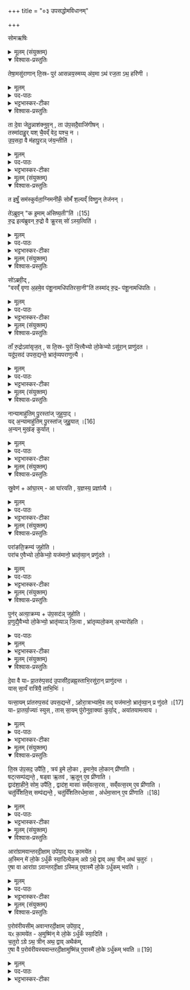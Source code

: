 +++
title = "०३ उपसद्धोमविधानम्"

+++

सोमऋषिः

<details><summary>मूलम् (संयुक्तम्)</summary>

तेषा॒मसु॑राणान्ति॒स्रᳶ पुर॑ आसन्नय॒स्मय्य॑व॒माऽथ॑ रज॒ताऽथ॒ हरि॑णी॒ ता दे॒वा जेतु॒न्नाश॑क्नुव॒न्ता उ॑प॒सदै॒वाजि॑गीष॒न्तस्मा॑दाहु॒र्यश्चै॒वव्ँवेद॒ यश्च॒ नोप॒सदा॒ वै म॑हापु॒रञ्ज॑य॒न्तीति॒
</details>

<details open><summary>विश्वास-प्रस्तुतिः</summary>

तेषा॒मसु॑राणान् ति॒स्रᳶ पुर॑ आसन्नय॒स्मय्य् अ॑व॒मा ऽथ॑ रज॒ता ऽथ॒ हरि॑णी ।  
</details>

<details><summary>मूलम्</summary>

तेषा॒मसु॑राणान् ति॒स्रᳶ पुर॑ आसन्नय॒स्मय्य् अ॑व॒मा ऽथ॑ रज॒ता ऽथ॒ हरि॑णी ।  
</details>

<details><summary>पद-पाठः</summary>

तेषा॑म् । असु॑राणाम् । ति॒स्रः । पुरः॑ । आ॒स॒न् । अ॒य॒स्मयी॑ । अ॒व॒मा । अथ॑ । र॒ज॒ता । अथ॑ । हरि॑णी ।   
</details>

<details><summary>भट्टभास्कर-टीका</summary>

1उपसदो विधास्यन् आह - तेषामित्यादि ॥ सर्वनाम्नस्सापेक्षत्वात् प्रकृतमत्रापेक्ष्यते, उक्तमिदानीं 'देवासुरास्संयत्ता आसन्ते देवा बिभ्यतोग्निं प्राविशन्' इत्यादि । तत्र देवा अग्निं वरूथं कृत्वा तदनुप्रविश्य निर्बाधास्सन्तोसुरानभ्यभवन् । अथ तं दृष्टवतां देवैः परिभूतानां ततोप्यधिकं कर्तुं संरब्धवतां तेषामसुराणां तिस्रः पुरः पुंसंस्थानान्यधिष्ठानान्यासन् । 'तिसृभ्यो जसः' इति जस उदात्तत्वम् । तासां चोपर्यधोभावेनावस्थितानां अवमा अधरा अयस्मयी अयसा निर्मिता । 'द्व्यचश्छन्दसि' इति मयट्, अयस्मयादित्वाद्भत्वम् । अथानन्तरं तस्या उपरि रजता रूप्यमयी । अथ तस्याश्चोपरि हरिणी सौवर्णी । एतयोः प्रकृतिविकारभावस्यावि-
वक्षितत्वात् विकारप्रत्ययो न कृतः । गुणवचनत्वाद्वा मतुब्विकारप्रत्ययो लुप्यते । 'वर्णादनुदात्तात्' इति हरितशब्दात् ङीप् तकारस्य च नकारः ।
</details>

<details open><summary>विश्वास-प्रस्तुतिः</summary>

ता दे॒वा जेतु॒न्नाश॑क्नुव॒न् , ता उ॑प॒सदै॒वाजि॑गीषन् ।  
तस्मा॑दाहु॒र् यश् चै॒वव्ँ वेद॒ यश्च॒ न ।  
उ॒प॒सदा॒ वै म॑हापु॒रञ् ज॑य॒न्तीति॑  ।
</details>

<details><summary>मूलम्</summary>

ता दे॒वा जेतु॒न्नाश॑क्नुव॒न् , ता उ॑प॒सदै॒वाजि॑गीषन् ।  
तस्मा॑दाहु॒र् यश् चै॒वव्ँ वेद॒ यश्च॒ न ।  
उ॒प॒सदा॒ वै म॑हापु॒रञ् ज॑य॒न्तीति॑  ।
</details>

<details><summary>पद-पाठः</summary>

ताः । दे॒वाः । जेतु॑म् । न । अ॒श॒क्नु॒व॒न् । ताः । उ॒प॒सदेत्यु॑प-सदा॑ । ए॒व । अ॒जि॒गी॒ष॒न् ।  
तस्मा॑त् । आ॒हुः॒ । यः । च॒ । ए॒वम् । वेद॑ । यः । च॒ । न ।   
उ॒प॒सदेत्यु॑प-सदा॑ । वै । म॒हा॒पु॒रमिति॑ महा-पु॒रम् । ज॒य॒न्ति॒ । इति॑ । 
</details>

<details><summary>भट्टभास्कर-टीका</summary>

ततः ताः पुरः देवा जेतुं नाशक्रुवन् तासु स्थितानसुरानित्यर्थः । अग्निनाऽपि वरूथेनेत्यभिप्रायः । अथ देवास्ताः उपसदा उपसदनेन समीपासनेन अजिगीषन् जेतुमैच्छन् । शत्रुबलादिपरीक्षार्थं तत्समीपावस्थानमन्तिकासनमिति प्रसिद्धं उपसच्छब्देनोच्यते । तस्मादाहुः - अद्यत्वेऽपि यश्चैव देवैः कृतं वेद यश्च न वेद लौकिकश्शूद्रादिः ते सर्वेऽप्याहुः । कथं? - उपसदा उपसदनेनैव महापुरं जयन्तीति । यदा शत्रवो महापुरजयाय भवन्ति तदोपसदनमेव तावत्कर्तव्यम्, न सहसोत्थातव्यम् । एवं कृतोपसदनैः सहायादिसामग्रीविशेषसंपन्नैः परिच्छिन्नशात्रवबलैः पश्चादभियोक्तव्याः शत्रव इति सार्वलौकिकमेतदित्यर्थः । 'ऋवपूरब्धूः' इत्यकारस्समासान्तः, व्यत्ययेन पुल्लिङ्गता न भवति । पुरशब्दो वा ॥
</details>

<details><summary>मूलम् (संयुक्तम्)</summary>

त इषुँ॒ सम॑स्कुर्वता॒ग्निमनी॑कँ॒ सोमँ॑ श॒ल्यव्ँविष्णु॒न्तेज॑न॒न्ते॑ऽब्रुव॒न्क इ॒माम॑सिष्य॒तीति॑ [15]  
रु॒द्र इत्य॑ब्रुवन्रु॒द्रो वै क्रू॒रस्सो॑ऽस्य॒त्विति॒
</details>

<details open><summary>विश्वास-प्रस्तुतिः</summary>

त इषुँ॒ सम॑स्कुर्वता॒ग्निमनी॑कँ॒ सोमँ॑ श॒ल्यव्ँ विष्णु॒न् तेज॑नन् ।  

ते॑ऽब्रुव॒न् "क इ॒माम् अ॑सिष्य॒ती"ति॑ ।[15]  
रु॒द्र इत्य॑ब्रुवन् रु॒द्रो वै क्रू॒रस् सो॑ ऽस्य॒त्विति॑ ।
</details>

<details><summary>मूलम्</summary>

त इषुँ॒ सम॑स्कुर्वता॒ग्निमनी॑कँ॒ सोमँ॑ श॒ल्यव्ँ विष्णु॒न् तेज॑नन् ।  

ते॑ऽब्रुव॒न् "क इ॒माम् अ॑सिष्य॒ती"ति॑ ।[15]  
रु॒द्र इत्य॑ब्रुवन् रु॒द्रो वै क्रू॒रस् सो॑ ऽस्य॒त्विति॑ ।
</details>

<details><summary>पद-पाठः</summary>

ते । इषु॑म् । समिति॑ । अ॒स्कु॒र्व॒त॒ ।   
अ॒ग्निम् । अनी॑कम् । सोम॑म् । श॒ल्यम् । विष्णु॑म् । तेज॑नम् । 

ते । अ॒ब्रु॒व॒न् ।   
कः । इ॒माम् । अ॒सि॒ष्य॒ति॒ । इति॑ । [15]   

रु॒द्रः । इति॑ । अ॒ब्रु॒व॒न् ।  
रु॒द्रः । वै । क्रू॒रः । सः । अ॒स्य॒तु॒ । इति॑ । 
</details>

<details><summary>भट्टभास्कर-टीका</summary>

2अथ ते तथाकृताध्यवसायाः उपसीदन्तो देवाः इषुं समस्कुर्वत संस्कृतवन्तः । अग्निमनीकं मुखं तस्याः, सोमं शल्यं शरीरं पुच्छ वा, विष्णुं तेजनं धारां काष्ठं वा इषोः संस्कृतवन्तः । ततस्ते सर्वे अब्रुवन् क इमामसिष्यति क्षेप्स्यति स्त्रीबालसहितास्वासुरपुरीषु क इत्थं क्रूरं करिष्यतीति । यद्वा - सम्भावनायां किंशब्दः, एवमाश्चर्यभूतामिषुं कः क्षेप्तुं प्रभवति न कश्चिदस्मात्वित्यर्थः । एवं निरूपयन्तो देवाः सर्वेऽपि रुद्र इत्यब्रुवन् । रुद्रो वै क्रूरस्वभावः । तस्मात्स इमामस्यतु स एवास्मिन् कर्मणि प्राप्तकाल इति अन्यैः कर्तुमशक्यत्वादिति प्राप्तकाले लोट् । यद्वा - महार्थसंहारकारित्वं क्रूर इति विवक्षितं, तत्कारिणोस्य किं नाम कर्तुमशक्यं, तस्मात्सोस्यत्विति । आशिषि लोट्, स इदं क्रियात् इत्याशास्महे इति ॥
</details>

<details><summary>मूलम् (संयुक्तम्)</summary>

सो॑ऽब्रवी॒द्वरव्ँ॑वृणा अ॒हमे॒व प॑शू॒नामधि॑पतिरसा॒नीति॒ तस्मा॑द्रु॒द्रᳶ प॑शू॒नामधि॑पति॒स्
</details>

<details open><summary>विश्वास-प्रस्तुतिः</summary>

सो॑ऽब्रवी॒द् ,  
"वरव्ँ॑ वृणा अ॒हमे॒व प॑शू॒नामधि॑पतिरसा॒नी"ति॑ 
तस्मा॑द् रु॒द्रᳶ प॑शू॒नामधि॑पतिः ।  
</details>

<details><summary>मूलम्</summary>

सो॑ऽब्रवी॒द् ,  
"वरव्ँ॑ वृणा अ॒हमे॒व प॑शू॒नामधि॑पतिरसा॒नी"ति॑  ।

तस्मा॑द् रु॒द्रᳶ प॑शू॒नामधि॑पतिः ।  
</details>

<details><summary>पद-पाठः</summary>

सः । अ॒ब्र॒वी॒त् ।  
वर॑म् । वृ॒णै॒ । अ॒हम् । ए॒व । प॒शू॒नाम् । अधि॑पति॒रित्यधि॑-प॒तिः॒ । अ॒सा॒नि॒ । इति॑ ।  

तस्मा॑त् । रु॒द्रः । प॒शू॒नाम् । अधि॑पति॒रित्यधि॑-प॒तिः॒ । 

</details>


<details><summary>भट्टभास्कर-टीका</summary>

3अथ स देव आगत्याब्रवीत् वरं वृणै वरं वरयितुं प्राप्तोयं कालः । आह - अहमेव पशूनामधिपतिरसानीति द्विपदां चतुष्पदां चाधिपतिः स्वामी असानि भवानीति । देवैश्च दत्तो वरः, तस्माद्रुद्रः पशूनामधिपतिः । 'नामन्यतरस्याम्' इति नाम उदात्तत्वम् । किंनु भोस्ततः पूर्वं देवः पशूनामधिपतिर्न भवति? भवत्येव । इदं पृच्छामः - 'साब्रवीद्वरं वृणै मत्प्रायणा एव वो यज्ञाः' इत्यादिवरलाभात्पूर्वं किं प्रायणीयोदयनीयौ अदितिदेवत्यौ न भवतः? । अत्राह - भवत इति, सर्वदा तावादित्यावेव । एवं अस्मिन् देवेऽपि । सर्वदा पशूनां देवोधिपतिरेव, विद्यमानार्थस्यैव द्रढिमानमापादयति श्रुतिरिति सर्वत्र वेदितव्यम् । अनेनैवाभिप्रायेण ततः प्रभृतीति न क्वचिदुच्यते । एवं सर्वदा विद्यमानमेव अवसरे देवो देवान् प्रबोधयति । ततश्चाग्न्यादीनामपि रुद्रस्वभूतख्यापनात् 'या ते अग्ने रुद्रिया तनूः' इतिमन्त्रादौ क्रियमाणः प्रयोगश्च भवति । अन्य आह - ग्राम्यारण्यानां पशूनामाधिपत्यं देवेन विद्यमानमेव वृतं, तच्च देवैर्दत्तम् । तस्मात्ततः प्रभृति तेषां रुद्रोधिपीतरासीत् । ततस्स वरलाभेन तृप्तः कृतो देवकार्यमकरोदिति तेन पशुविशेषग्रहणे प्रमाणं वक्तव्यम् । तेनाधिपत्यप्रतिपादनस्य चाज्यहविषि क उपयोग इति क्रियमाणसंगताभावात् देवाश्च विश्वाधिपत्यं देवाय दातुं विद्यमानमेव दातुमीशते । ईर्ष्यामात्रमणुरेव (?) । इषुं मोक्तं न क्रमन्ते इति महच्छ्र द्धेयम् ॥
</details>

<details><summary>मूलम् (संयुक्तम्)</summary>

ताँ रु॒द्रोऽवा॑सृज॒त्स ति॒स्रᳶ पुरो॑ भि॒त्त्वैभ्यो लो॒केभ्योऽसु॑रा॒न्प्राणु॑दत॒ यदु॑प॒सद॑ उपस॒द्यन्ते॒ भ्रातृ॑व्यपराणुत्त्यै॒
</details>

<details open><summary>विश्वास-प्रस्तुतिः</summary>

ताँ रु॒द्रोऽवा॑सृज॒त् , स ति॒स्रᳶ पुरो॑ भि॒त्त्वैभ्यो लो॒केभ्यो ऽसु॑रा॒न् प्राणु॑दत ।  
यदु॑प॒सद॑ उपस॒द्यन्ते॒ भ्रातृ॑व्यपराणुत्त्यै ।
</details>

<details><summary>मूलम्</summary>

ताँ रु॒द्रोऽवा॑सृज॒त् , स ति॒स्रᳶ पुरो॑ भि॒त्त्वैभ्यो लो॒केभ्यो ऽसु॑रा॒न् प्राणु॑दत ।  
यदु॑प॒सद॑ उपस॒द्यन्ते॒ भ्रातृ॑व्यपराणुत्त्यै ।
</details>


<details><summary>पद-पाठः</summary>

ताम् । रु॒द्रः । अवेति॑ । अ॒सृ॒ज॒त् ।   
सः । ति॒स्रः । पुरः॑ । भि॒त्त्वा । ए॒भ्यः । लो॒केभ्यः॑ । असु॑रान् । प्रेति॑ । अ॒नु॒द॒त॒ ।    

यत् । उ॒प॒सद॒ इत्यु॑प-सदः॑ । उ॒प॒स॒द्यन्त॒ इत्यु॑प-स॒द्यन्ते॑ । भ्रातृ॑व्यपराणुत्त्या॒ इति॒ भ्रातृ॑व्य-प॒रा॒णु॒त्त्यै॒ । 

</details>

<details><summary>भट्टभास्कर-टीका</summary>

4अथ देवो देवैः प्रार्थितः देवांश्चात्मनो विश्वाधिपत्यं बोधयित्वा तां अन्यैर्मोक्तुमशक्यां इषुमवासृजदमुञ्चत् । अथ सोवसृष्टशरो देवः त्रिस्रः पुरो भित्त्वा नाशयित्वा एम्यो लोकेभ्योसुरान् प्राणुदत अपनीतवान् । 'उदात्तयणः' इति तिसृभ्यो विभक्तिरुदात्ता । यदुपसदः संरोधस्थानीयाः उपसद्यन्ते नीयन्ते भ्रातृव्यपराणुत्यै शत्रूणामपनयनाय भवतीत्युपसदां विधिः । दासीभारादित्वात्पूर्वपदप्रकृतिस्वरत्वम् ॥
</details>

<details><summary>मूलम् (संयुक्तम्)</summary>

नान्यामाहु॑तिम्पु॒रस्ता॑ज्जुहुया॒द्यद॒न्यामाहु॑तिम्पु॒रस्ता॑ज्जुहु॒यात् [16]  
अ॒न्यन्मुख॑ङ्कुर्याथ्
</details>

<details open><summary>विश्वास-प्रस्तुतिः</summary>

नान्यामाहु॑तिम् पु॒रस्ता॑ज् जुहुया॒द् ।  
यद् अ॒न्यामाहु॑तिम् पु॒रस्ता॑ज् जुहु॒यात् ।[16]  
अ॒न्यन् मुख॑ङ् कुर्यात् ।
</details>

<details><summary>मूलम्</summary>

नान्यामाहु॑तिम् पु॒रस्ता॑ज् जुहुया॒द् ।  
यद् अ॒न्यामाहु॑तिम् पु॒रस्ता॑ज् जुहु॒यात् ।[16]  
अ॒न्यन् मुख॑ङ् कुर्यात् ।
</details>

<details><summary>पद-पाठः</summary>

न । अ॒न्याम् । आहु॑ति॒मित्या-हु॒ति॒म् । पु॒रस्ता॑त् । जु॒हु॒या॒त् । 
यत् । अ॒न्याम् । आहु॑ति॒मित्या-हु॒ति॒म् । पु॒रस्ता॑त् । जु॒हु॒यात् । [16]    
अ॒न्यत् । मुख॑म् । कु॒र्या॒त् । 
</details>

<details><summary>भट्टभास्कर-टीका</summary>

5अत्राग्निसोमविष्णूनां तिस्र आहुतयो होतव्याः अयाशयादितनुमते विशिष्टायाग्नये एकाहुतिरोपसदिका । तासां क्रमं विधातुमाह - नान्यामिति ॥ प्रसिद्ध्यभावादौपसदी आहुतिरन्येत्युच्यते । तामाहुतिं पुरस्तात्प्रथमं अग्न्याद्याहुतिभ्यः पूर्वं न जुहुयात् । अन्यन्मुखं कुर्यात् प्रसिद्धोग्निर्देवताभिमुखः तमविधायाप्रसिद्धमुखं कुर्यात् । ततश्च यज्ञत्वहानिः । तस्मात् अग्न्यादिभ्य एव पुरस्तादाहुतयो होतव्याः यज्ञत्वायेति विधिर्गम्यते ॥
</details>

<details><summary>मूलम् (संयुक्तम्)</summary>

स्रु॒वेणा॑घा॒रमा घा॑रयति य॒ज्ञस्य॒ प्रज्ञा॑त्यै॒
</details>

<details open><summary>विश्वास-प्रस्तुतिः</summary>

स्रु॒वेण॑ + आ॑घा॒रम् - आ घा॑रयति , य॒ज्ञस्य॒ प्रज्ञा॑त्यै ।
</details>

<details><summary>मूलम्</summary>

स्रु॒वेण॑ + आ॑घा॒रम् - आ घा॑रयति , य॒ज्ञस्य॒ प्रज्ञा॑त्यै ।
</details>

<details><summary>पद-पाठः</summary>

स्रु॒वेण॑ । आ॒घा॒रमित्या॑-घा॒रम् । एति॑ । घा॒र॒य॒ति॒ । य॒ज्ञस्य॑ । प्रज्ञा॑त्या॒ इति॒ प्र-ज्ञा॒त्यै॒ ।
</details>


<details><summary>भट्टभास्कर-टीका</summary>

6किंचेत्याह - स्रुवेणेति विधिः ॥ प्रज्ञात्यै प्रत्यभिज्ञानार्थं यज्ञत्वमासां यथा प्रत्यभिज्ञायेतेति तत्पूर्वकत्वप्रसिद्ध्यै यज्ञानाम् । 'तादो च' इति गतेः प्रकृतिस्वरत्वम् ॥
</details>

<details><summary>मूलम् (संयुक्तम्)</summary>

परा॑ङति॒क्रम्य॑ जुहोति॒ परा॑च ए॒वैभ्यो लो॒केभ्यो॒ यज॑मानो॒ भ्रातृ॑व्या॒न्प्र णु॑दते॒
</details>

<details open><summary>विश्वास-प्रस्तुतिः</summary>

परा॑ङति॒क्रम्य॑ जुहोति ।  
परा॑च ए॒वैभ्यो लो॒केभ्यो॒ यज॑मानो॒ भ्रातृ॑व्या॒न् प्रणु॑दते ।
</details>

<details><summary>मूलम्</summary>

परा॑ङति॒क्रम्य॑ जुहोति ।  
परा॑च ए॒वैभ्यो लो॒केभ्यो॒ यज॑मानो॒ भ्रातृ॑व्या॒न् प्रणु॑दते ।
</details>

<details><summary>पद-पाठः</summary>

पराङ्॑ । अ॒ति॒क्रम्येत्य॑ति-क्रम्य॑ । जु॒हो॒ति॒ ।   
परा॑चः । ए॒व । ए॒भ्यः । लो॒केभ्यः॑ । यज॑मानः । भ्रातृ॑व्यान् । प्रेति॑ । नु॒द॒ते॒ । 
</details>


<details><summary>भट्टभास्कर-टीका</summary>

7पराङित्यादिविधिः ॥ पराङ् अपुनरावृत्त एव अतिक्रम्याग्निसोमविष्णून् जुहोति । 'अनिगन्तोञ्चतौ' इति गतेः प्रकृतिस्वरत्वम् । पराच इत्यादि । पराचः अपुनरावृत्तानेव भ्रातृव्यान् प्रणुदते । 'अञ्चतेश्छन्दसि' इति विभक्त्युदात्तत्वम्, 'चौ' इति पूर्वपदान्तोदात्तत्वं च परत्वाद्बाधित्वा 'अनिगन्तोञ्चतौ' इति गतेः प्रकृतिस्वरत्वं प्रवर्तते । 'ऊडिदम्' इतीदमो विभक्तिरुदात्ता ॥
</details>

<details><summary>मूलम् (संयुक्तम्)</summary>

पुन॑रत्या॒क्रम्यो॑प॒सद॑ञ्जुहोति प्र॒णुद्यै॒वैभ्यो लो॒केभ्यो॒ भ्रातृ॑व्याञ्जि॒त्वा भ्रा॑तृव्यलो॒कम॒भ्यारो॑हति
</details>

<details open><summary>विश्वास-प्रस्तुतिः</summary>

पुन॑र् अत्या॒क्रम्य + उ॑प॒सद॑ञ् जुहोति ।  
प्र॒णुद्यै॒वैभ्यो लो॒केभ्यो॒ भ्रातृ॑व्याञ् जि॒त्वा , भ्रा॑तृव्यलो॒कम् अ॒भ्यारो॑हति ।  
</details>

<details><summary>पद-पाठः</summary>

पुनः॑ । अ॒त्या॒क्रम्येत्य॑ति-आ॒क्रम्य॑ । उ॒प॒सद॒मित्यु॑प-सद॑म् । जु॒हो॒ति॒ ।   

प्र॒णुद्येति॑ प्र-नुद्य॑ । ए॒व । ए॒भ्यः । लो॒केभ्यः॑ । भ्रातृ॑व्यान् । जि॒त्वा । भ्रा॒तृ॒व्य॒लो॒कमिति॑ भ्रातृव्य-लो॒कम् । अ॒भ्यारो॑ह॒तीत्य॑भि-आरो॑हति ।  

</details>


<details><summary>मूलम्</summary>

पुन॑र् अत्या॒क्रम्य + उ॑प॒सद॑ञ् जुहोति ।  
प्र॒णुद्यै॒वैभ्यो लो॒केभ्यो॒ भ्रातृ॑व्याञ् जि॒त्वा , भ्रा॑तृव्यलो॒कम् अ॒भ्यारो॑हति ।  
</details>

<details><summary>भट्टभास्कर-टीका</summary>

8पुनरत्याक्रम्येति विधिः ॥ पुनरावृत्याद्यदेशं आगत्य 'या ते अग्रे' इत्याहुतिं स्रुवेण जुहोति । एभ्यो लोकेभ्यः भ्रातृव्यान् प्रणुद्य अपनीय भ्रातृव्यलोकं शत्रूणां स्थानं च जित्वा आत्मीयं कृत्वा तमभ्यारोहति अधितिष्ठति भ्रातृव्यलोकम् ॥
</details>

<details><summary>मूलम् (संयुक्तम्)</summary>

दे॒वा वै याᳶ प्रा॒तरु॑प॒सद॑ उ॒पासी॑द॒न्नह्न॒स्ताभि॒रसु॑रा॒न्प्राणु॑दन्त॒ यास्सा॒यँ रात्रि॑यै॒ ताभि॒र्यत्सा॒यम्प्रा॑तरुप॒सदः॑ [17]  
उ॒प॒स॒द्यन्ते॑ऽहोरा॒त्राभ्या॑मे॒व तद्यज॑मानो॒ भ्रातृ॑व्या॒न्प्र णु॑दते॒ याᳶ प्रा॒तर्या॒ज्याः॑ स्युस्तास्सा॒यम्पु॑रोनुवा॒क्याः॑ कुर्या॒दया॑तयामत्वाय
</details>

<details open><summary>विश्वास-प्रस्तुतिः</summary>

दे॒वा वै याᳶ प्रा॒तरु॑प॒सद॑ उ॒पासी॑द॒न्नह्न॒स्ताभि॒रसु॑रा॒न् प्राणु॑दन्त ।  
यास् सा॒यँ रात्रि॑यै॒ ताभि॒भिः॑ ।  

यत्सा॒यम् प्रा॑तरुप॒सद॑ उपस॒द्यन्ते॑ , ऽहोरा॒त्राभ्या॑मे॒व तद् यज॑मानो॒ भ्रातृ॑व्या॒न् प्र णु॑दते ।[17]  
याᳶ प्रा॒तर्या॒ज्याः॑ स्युस् , तास् सा॒यम् पु॑रोनुवा॒क्याः॑ कुर्या॒द् , अया॑तयामत्वाय ।
</details>

<details><summary>मूलम्</summary>

दे॒वा वै याᳶ प्रा॒तरु॑प॒सद॑ उ॒पासी॑द॒न्नह्न॒स्ताभि॒रसु॑रा॒न् प्राणु॑दन्त ।  
यास् सा॒यँ रात्रि॑यै॒ ताभि॒भिः॑ ।  

यत्सा॒यम् प्रा॑तरुप॒सद॑ उपस॒द्यन्ते॑ , ऽहोरा॒त्राभ्या॑मे॒व तद् यज॑मानो॒ भ्रातृ॑व्या॒न् प्र णु॑दते ।[17]  

याᳶ प्रा॒तर्या॒ज्याः॑ स्युस् , तास् सा॒यम् पु॑रोनुवा॒क्याः॑ कुर्या॒द् , अया॑तयामत्वाय ।
</details>

<details><summary>पद-पाठः</summary>

दे॒वाः । वै । याः । प्रा॒तः । उ॒प॒सद॒ इत्यु॑प-सदः॑ । उ॒पासी॑द॒न्नित्यु॑प-असी॑दन् । अह्नः॑ । ताभिः॑ । असु॑रान् । प्रेति॑ । अ॒नु॒द॒न्त॒ ।   

याः । सा॒यम् । रात्रि॑यै । ताभिः॑ । 

यत् । सा॒यम्प्रा॑त॒रिति॑ सा॒यम्-प्रा॒तः॒ । उ॒प॒सद॒ इत्यु॑प-सदः॑ । [17]  उ॒प॒स॒द्यन्त॒ इत्यु॑प-स॒द्यन्ते॑ । अ॒हो॒रा॒त्राभ्या॒मित्य॑हः-रा॒त्राभ्या॑म् । ए॒व । तत् । यज॑मानः । भ्रातृ॑व्यान् । प्रेति॑ । नु॒द॒ते॒ । 

याः । प्रा॒तः । या॒ज्याः॑ । स्युः । ताः । सा॒यम् । पु॒रो॒नु॒वा॒क्या॑ इति॑ पुरः-अ॒नु॒वा॒क्याः॑ । कु॒र्या॒त् । अया॑तयामत्वा॒येत्यया॑तयाम-त्वा॒य॒ ।

</details>


<details><summary>भट्टभास्कर-टीका</summary>

9देवा वै या इत्यादि ॥ प्रातस्तनीभिरुपसद्भिः आसुरान् प्राणुदन्त । यास्सायमुपसद उपासीदन्नित्येव । ताभिः रात्रियै रात्र्या असुरान् प्राणुदन्तेत्येव । यत्सायं प्रातरित्यादि । गतम् । तस्य सायंप्रातरुपसदनं कर्तव्यमिति विधिः । सायंप्रातश्शब्दः कार्तकौजपादिषु द्रष्टव्यः । याः प्रातरग्न्यादीनां याज्यास्स्युः तास्सायं पुरोनुवाक्याः तेषां कुर्यात् अयातयामत्वाय अगलितसारत्वाय ॥
</details>

<details><summary>मूलम् (संयुक्तम्)</summary>

ति॒स्र उ॑प॒सद॒ उपै॑ति॒ त्रय॑ इ॒मे लो॒का इ॒माने॒व लो॒कान्प्री॑णाति॒ षट्त्सम्प॑द्यन्ते॒ षड्वा ऋ॒तव॑ ऋ॒तूने॒व प्री॑णाति॒ द्वाद॑शा॒हीने॒ सोम॒ उपै॑ति॒ द्वाद॑श॒ मासाः॑ सव्ँवत्स॒रस्सव्ँ॑वत्स॒रमे॒व प्री॑णाति॒ चतु॑र्विँशति॒स्सम् [18]  
प॒द्य॒न्ते॒ चतु॑र्विँशतिरर्धमा॒सा अ॑र्धमा॒साने॒व प्री॑णा॒त्य्
</details>

<details open><summary>विश्वास-प्रस्तुतिः</summary>

ति॒स्र उ॑प॒सद॒ उपै॑ति॒ , त्रय॑ इ॒मे लो॒का , इ॒माने॒व लो॒कान् प्री॑णाति ।  
षट्त्सम्प॑द्यन्ते॒ , षड्वा ऋ॒तव॑ , ऋ॒तून् ए॒व प्री॑णाति ।  
द्वाद॑शा॒हीने॒ सोम॒ उपै॑ति॒ , द्वाद॑श॒ मासाः॑ सव्ँवत्स॒रस् , सव्ँ॑वत्स॒रम् ए॒व प्री॑णाति ।  
चतु॑र्विँशति॒स् सम्प॑द्यन्तेे॒ , चतु॑र्विँशतिरर्धमा॒सा , अ॑र्धमा॒सान् ए॒व प्री॑णाति ।[18]
</details>

<details><summary>मूलम्</summary>

ति॒स्र उ॑प॒सद॒ उपै॑ति॒ , त्रय॑ इ॒मे लो॒का , इ॒माने॒व लो॒कान् प्री॑णाति ।  
षट्त्सम्प॑द्यन्ते॒ , षड्वा ऋ॒तव॑ , ऋ॒तून् ए॒व प्री॑णाति ।  
द्वाद॑शा॒हीने॒ सोम॒ उपै॑ति॒ , द्वाद॑श॒ मासाः॑ सव्ँवत्स॒रस् , सव्ँ॑वत्स॒रम् ए॒व प्री॑णाति ।  
चतु॑र्विँशति॒स् सम्प॑द्यन्तेे॒ , चतु॑र्विँशतिरर्धमा॒सा , अ॑र्धमा॒सान् ए॒व प्री॑णाति ।[18]
</details>

<details><summary>पद-पाठः</summary>

ति॒स्रः । उ॒प॒सद॒ इत्यु॑प-सदः॑ । उपेति॑ । ए॒ति॒ । त्रयः॑ । इ॒मे । लो॒काः । इ॒मान् । ए॒व । लो॒कान् । प्री॒णा॒ति॒ ।   
षट् । समिति॑ । प॒द्य॒न्ते॒ । षट् । वै । ऋ॒तवः॑ । ऋ॒तून् । ए॒व । प्री॒णा॒ति॒ । द्वाद॑श । अ॒हीने॑ । सोमे॑ । उपेति॑ । ए॒ति॒ । द्वाद॑श । मासाः॑ । सव्ँ॒व॒त्स॒र इति॑ सम्-व॒त्स॒रः । सव्ँ॒व॒त्स॒रमिति॑ सम्-व॒त्स॒रम् । ए॒व । प्री॒णा॒ति॒ ।   
चतु॑र्विँशति॒रिति॒ चतुः॑-विँ॒श॒तिः॒ । समिति॑ । [18]  प॒द्य॒न्ते॒ । 
चतु॑र्विँशति॒रिति॒ चतुः॑-विँ॒श॒तिः॒ । अ॒र्ध॒मा॒सा इत्य॑र्ध-मा॒साः । अ॒र्ध॒मा॒सानित्य॑र्ध-मा॒सान् । ए॒व । प्री॒णा॒ति॒ ।  

</details>


<details><summary>भट्टभास्कर-टीका</summary>

10तिस्र उपसद उपैतीति विधिः ॥ तिस्रः स्थितीरुपसदः उपैति उपचारवतीर्नयति । त्रय इत्यादि । गतम् । षट् संपद्यन्त इति । तस्मात्सायन्तन्यः तिस्रः प्रातस्तन्यश्च तिस्र इति षडुपसदः उपसत्तव्यास्संपद्यन्ते । षड्वा इत्यादि । गतम् । द्वादशेत्यादि । अहीने अह्नां समुदायात्मनि सोमे द्विरात्रादौ द्वादशोपसद्भिस्तिसृभिरुपैति । द्वौ च दश च द्वादश, 'संख्या' इति पूर्वपदप्रकृतिस्वरत्वम् 'अह्नः खः क्रतौ' इति खस्समूहे । द्वादशेति । गतम् । चतुर्विंशतिरित्यादि । तस्मात्सायंप्रातरुपसर्त्तव्याः, चतुर्विंशतिरुपसदस्संपद्यन्ते । पूर्ववत्समासस्स्वरश्च । अर्धानि मासानां अर्धमासाः ॥
</details>

<details><summary>मूलम् (संयुक्तम्)</summary>

आरा॑ग्रामवान्तरदी॒क्षामुपे॑या॒द्यᳵ का॒मये॑ता॒स्मिन्मे॑ लो॒केऽर्धु॑कँ स्या॒दित्येक॒मग्रेऽथे॒ द्वावथ॒ त्रीनथ॑ च॒तुर॑ ए॒षा वा आरा॑ग्रावान्तरदी॒क्षास्मिन्ने॒वास्मै॑ लो॒केऽर्धु॑कम्भवति
</details>

<details open><summary>विश्वास-प्रस्तुतिः</summary>

आरा॑ग्रामवान्तरदी॒क्षाम् उपे॑या॒द् यᳵ का॒मये॑त ।  
अ॒स्मिन् मे॑ लो॒के ऽर्धु॑कँ स्या॒दित्येक॒म् अग्रे ऽथे॒ द्वाव् अथ॒ त्रीन् अथ॑ च॒तुरः॑ ।  
ए॒षा वा आरा॑ग्रा ऽवान्तरदी॒क्षा ऽस्मिन्न् ए॒वास्मै॑ लो॒के ऽर्धु॑कम् भवति ।
</details>

<details><summary>मूलम्</summary>

आरा॑ग्रामवान्तरदी॒क्षाम् उपे॑या॒द् यᳵ का॒मये॑त ।  
अ॒स्मिन् मे॑ लो॒के ऽर्धु॑कँ स्या॒दित्येक॒म् अग्रे ऽथे॒ द्वाव् अथ॒ त्रीन् अथ॑ च॒तुरः॑ ।  
ए॒षा वा आरा॑ग्रा ऽवान्तरदी॒क्षा ऽस्मिन्न् ए॒वास्मै॑ लो॒के ऽर्धु॑कम् भवति ।
</details>

<details><summary>पद-पाठः</summary>


आरा॑ग्रा॒मित्यारा॑-अ॒ग्रा॒म् । अ॒वा॒न्त॒र॒दी॒क्षामित्य॑वान्तर-दी॒क्षाम् । उपेति॑ । इ॒या॒त् । यः । का॒मये॑त ।   
अ॒स्मिन् । मे॒ । लो॒के । अर्धु॑कम् । स्या॒त् । इति॑ । एक॑म् । अग्रे॑ । अथ॑ । द्वौ । अथ॑ । त्रीन् । अथ॑ । च॒तुरः॑ । ए॒षा । वै । आरा॒ग्रेत्यारा॑-अ॒ग्रा॒ । अ॒वा॒न्त॒र॒दी॒क्षेत्य॑वान्तर-दी॒क्षा । अ॒स्मिन् । ए॒व । अ॒स्मै॒ । लो॒के । अर्धु॑कम् । भ॒व॒ति॒ । 

</details>


<details><summary>भट्टभास्कर-टीका</summary>

11आराग्रामित्यादि ॥ संज्ञेयमन्वर्था । आरमल्पमग्रमुपक्रमो यस्यास्सा आराग्रा । तादृशीमवान्तरदीक्षां पूर्वोक्तामुपयोत् यः कामयेत मम यज्ञफलमर्धुकमृद्धिशीलं स्यादिति । तस्यास्स्वरूपमाह - एकमित्यादि । एकं स्तनमग्रे प्रथमेऽह्नि उपैति भू[व्र]तम् । अथ अनन्तरेऽह्नि द्वावित्यादिवक्ष्यमाणम् । 'चतुरश्शसि' इति चतुरोन्तोदात्तत्वम् । एषेत्यादि । यस्यामीदृशी स्तनवृद्धिः एषा क्षुरपविनाम व्रतं क्रियते । सैवाराग्रेति प्रदेशान्तरसिद्धानुवादत्वात्संस्थानमात्रमेवोपात्तम् । 'ऊडिदम्' इतीदमस्सप्तम्या उदात्तत्वम्, अन्वादेशत्वाच्चतुर्थ्यन्तं निहन्यते ॥
</details>

<details><summary>मूलम् (संयुक्तम्)</summary>

प॒रोव॑रीयसीमवान्तरदी॒क्षामुपे॑या॒द्यᳵ का॒मये॑ता॒मुष्मि॑न्मे लो॒केऽर्धु॑कँ स्या॒दिति॑ च॒तुरोऽग्रेऽथ॒ त्रीनथ॒ द्वावथैक॑मे॒षा वै प॒रोव॑रीयस्यवान्तरदी॒क्षामुष्मि॑न्ने॒वास्मै॑ लो॒केऽर्धु॑कम्भवति ॥ [19]  
</details>

<details open><summary>विश्वास-प्रस्तुतिः</summary>

प॒रोव॑रीयसीम् अवान्तरदी॒क्षाम् उपे॑या॒द् ,  
यᳵ का॒मये॑त - अ॒मुष्मि॑न् मे लो॒के ऽर्धु॑कँ स्या॒दिति॑ ।  
च॒तुरो ऽग्रे ऽथ॒ त्रीन् अथ॒ द्वाव् अथैक॑म्,  
ए॒षा वै प॒रोव॑रीयस्यवान्तरदी॒क्षामुष्मि॑न्न् ए॒वास्मै॑ लो॒के ऽर्धु॑कम् भवति ॥ [19]  
</details>

<details><summary>मूलम्</summary>

प॒रोव॑रीयसीम् अवान्तरदी॒क्षाम् उपे॑या॒द् ,  
यᳵ का॒मये॑त - अ॒मुष्मि॑न् मे लो॒के ऽर्धु॑कँ स्या॒दिति॑ ।  
च॒तुरो ऽग्रे ऽथ॒ त्रीन् अथ॒ द्वाव् अथैक॑म्,  
ए॒षा वै प॒रोव॑रीयस्यवान्तरदी॒क्षामुष्मि॑न्न् ए॒वास्मै॑ लो॒के ऽर्धु॑कम् भवति ॥ [19]  
</details>

<details><summary>पद-पाठः</summary>

प॒रोव॑रीयसी॒मिति॑ प॒रः-व॒री॒य॒सी॒म् । अ॒वा॒न्त॒र॒दी॒क्षामित्य॑वान्तर-दी॒क्षाम् । उपेति॑ । इ॒या॒त् ।

यः । का॒मये॑त । अ॒मुष्मि॑न् । मे॒ । लो॒के । अर्धु॑कम् । स्या॒त् । इति॑ । 

च॒तुरः॑ । अग्रे॑ । अथ॑ । त्रीन् । अथ॑ । द्वौ । अथ॑ । एक॑म् । ए॒षा । वै । प॒रोव॑रीय॒सीति॑ प॒रः-व॒री॒य॒सी॒ । अ॒वा॒न्त॒र॒दी॒क्षेत्य॑वान्तर-दी॒क्षा । अ॒मुष्मि॑न् । ए॒व । अ॒स्मै॒ । लो॒के । अर्धु॑कम् । भ॒व॒ति॒ ॥ [19]  

</details>

<details><summary>भट्टभास्कर-टीका</summary>

12परोवरीयसीमत्यादि ॥ इयमपि परस्तात् वरीयसी परत्र लोके वरीयसी उरुतरं फलं यस्यास्तादृशीमुपेयात् अमुष्मिन् लोके फलर्धिकामो । परशब्दाच्छान्दसोसिप्रत्ययः, उरुशब्दादीयसुनि 'प्रियस्थिर' इत्यादिना वरादेशे बहुव्रीहौ 'उगितश्च' इति ङीप्, 'नद्यृतश्च' इति प्राप्तः कप् 'ईयसश्च' इति प्रतिषिध्यते । अन्ये तु - पूर्वानुसारेण स्वरूपलक्षणत्वेन व्याचक्षते, परो[पूर्व]वरीयसीमिति वक्तव्ये परोवरीयसीमाचक्षते परोक्षेणेति । परस्तात्पूर्वस्मिन्नहनि वरीय उरुतरं व्रतं यस्याः । 'पूर्वाधर' इति पूर्वशब्दस्यासिप्रत्ययः परादेशश्च । ननु बह्वतिशयनीयत्वादीयसुना न भाव्यम्, न हि वीप्सिष्यते पूर्वंपूर्वं परस्माद्वरीयो यस्यामिति । तस्यास्स्वरूपमाह - चतुरोग्र इत्यादि । गतम् । अयमपि सुजघनव्रतानुवादः ॥

इति षष्ठे द्वितीये तृतीयोनुवाकः ॥  
</details>
